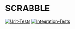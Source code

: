 # SCRABBLE


[![Unit-Tests](https://github.com/themarcusmin/APT_A2/actions/workflows/unit-tests.yaml/badge.svg)](https://github.com/themarcusmin/APT_A2/actions?query=workflow%3AUnit-Tests)
[![Integration-Tests](https://github.com/themarcusmin/APT_A2/actions/workflows/integration-tests.yaml/badge.svg)](https://github.com/themarcusmin/APT_A2/actions?query=workflow%3AIntegration-Tests)